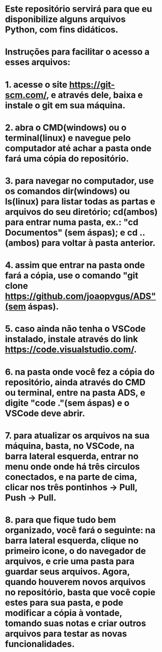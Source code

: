 # Este repositório servirá para que eu disponibilize alguns arquivos Python, com fins didáticos.

# Instruções para facilitar o acesso a esses arquivos:
# 1. acesse o site https://git-scm.com/, e através dele, baixa e instale o git em sua máquina.
# 2. abra o CMD(windows) ou o terminal(linux) e navegue pelo computador até achar a pasta onde fará uma cópia do repositório.
# 3. para navegar no computador, use os comandos dir(windows) ou ls(linux) para listar todas as partas e arquivos do seu diretório; cd(ambos) para entrar numa pasta, ex.: "cd Documentos" (sem áspas); e cd ..(ambos) para voltar à pasta anterior.
# 4. assim que entrar na pasta onde fará a cópia, use o comando "git clone https://github.com/joaopvgus/ADS"(sem áspas).
# 5. caso ainda não tenha o VSCode instalado, instale através do link https://code.visualstudio.com/.
# 6. na pasta onde você fez a cópia do repositório, ainda através do CMD ou terminal, entre na pasta ADS, e digite "code ."(sem áspas) e o VSCode deve abrir.
# 7. para atualizar os arquivos na sua máquina, basta, no VSCode, na barra lateral esquerda, entrar no menu onde onde há três circulos conectados, e na parte de cima, clicar nos três pontinhos -> Pull, Push -> Pull.
# 8. para que fique tudo bem organizado, você fará o seguinte: na barra lateral esquerda, clique no primeiro icone, o do navegador de arquivos, e crie uma pasta para guardar seus arquivos. Agora, quando houverem novos arquivos no repositório, basta que você copie estes para sua pasta, e pode modificar a cópia à vontade, tomando suas notas e criar outros arquivos para testar as novas funcionalidades.